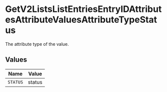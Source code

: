 # GetV2ListsListEntriesEntryIDAttributesAttributeValuesAttributeTypeStatus

The attribute type of the value.


## Values

| Name     | Value    |
| -------- | -------- |
| `STATUS` | status   |